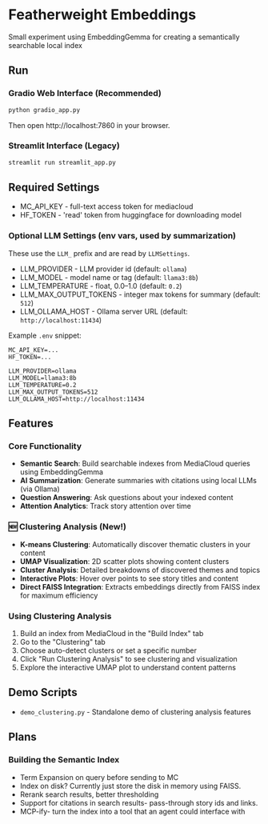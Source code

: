 Featherweight Embeddings
========================

Small experiment using EmbeddingGemma for creating a semantically searchable local index

## Run

### Gradio Web Interface (Recommended)
```bash
python gradio_app.py
```
Then open http://localhost:7860 in your browser.

### Streamlit Interface (Legacy)
```bash
streamlit run streamlit_app.py
```

## Required Settings
- MC_API_KEY - full-text access token for mediacloud
- HF_TOKEN - 'read' token from huggingface for downloading model

### Optional LLM Settings (env vars, used by summarization)
These use the `LLM_` prefix and are read by `LLMSettings`.
- LLM_PROVIDER - LLM provider id (default: `ollama`)
- LLM_MODEL - model name or tag (default: `llama3:8b`)
- LLM_TEMPERATURE - float, 0.0–1.0 (default: `0.2`)
- LLM_MAX_OUTPUT_TOKENS - integer max tokens for summary (default: `512`)
- LLM_OLLAMA_HOST - Ollama server URL (default: `http://localhost:11434`)

Example `.env` snippet:
```
MC_API_KEY=...
HF_TOKEN=...

LLM_PROVIDER=ollama
LLM_MODEL=llama3:8b
LLM_TEMPERATURE=0.2
LLM_MAX_OUTPUT_TOKENS=512
LLM_OLLAMA_HOST=http://localhost:11434
```

## Features

### Core Functionality
- **Semantic Search**: Build searchable indexes from MediaCloud queries using EmbeddingGemma
- **AI Summarization**: Generate summaries with citations using local LLMs (via Ollama)
- **Question Answering**: Ask questions about your indexed content
- **Attention Analytics**: Track story attention over time

### 🆕 Clustering Analysis (New!)
- **K-means Clustering**: Automatically discover thematic clusters in your content
- **UMAP Visualization**: 2D scatter plots showing content clusters
- **Cluster Analysis**: Detailed breakdowns of discovered themes and topics
- **Interactive Plots**: Hover over points to see story titles and content
- **Direct FAISS Integration**: Extracts embeddings directly from FAISS index for maximum efficiency

### Using Clustering Analysis
1. Build an index from MediaCloud in the "Build Index" tab
2. Go to the "Clustering" tab
3. Choose auto-detect clusters or set a specific number
4. Click "Run Clustering Analysis" to see clustering and visualization
5. Explore the interactive UMAP plot to understand content patterns

## Demo Scripts
- `demo_clustering.py` - Standalone demo of clustering analysis features

## Plans

### Building the Semantic Index
- Term Expansion on query before sending to MC
- Index on disk? Currently just store the disk in memory using FAISS.
- Rerank search results, better thresholding
- Support for citations in search results- pass-through story ids and links. 
- MCP-ify- turn the index into a tool that an agent could interface with


